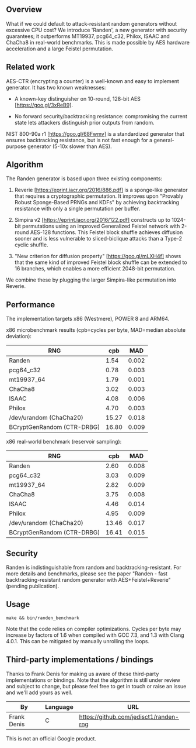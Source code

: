 ## Overview

What if we could default to attack-resistant random generators without excessive
CPU cost? We introduce 'Randen', a new generator with security guarantees; it
outperforms MT19937, pcg64_c32, Philox, ISAAC and ChaCha8 in real-world
benchmarks. This is made possible by AES hardware acceleration and a large
Feistel permutation.

## Related work

AES-CTR (encrypting a counter) is a well-known and easy to implement generator.
It has two known weaknesses:

-   A known-key distinguisher on 10-round, 128-bit AES [https://goo.gl/3xReB9].

-   No forward security/backtracking resistance: compromising the current state
    lets attackers distinguish prior outputs from random.

NIST 800-90a r1 [https://goo.gl/68Fwmv] is a standardized generator that ensures
backtracking resistance, but is not fast enough for a general-purpose generator
(5-10x slower than AES).

## Algorithm

The Randen generator is based upon three existing components:

1)  Reverie [https://eprint.iacr.org/2016/886.pdf] is a sponge-like generator
    that requires a cryptographic permutation. It improves upon "Provably Robust
    Sponge-Based PRNGs and KDFs" by achieving backtracking resistance with only
    a single permutation per buffer.

2)  Simpira v2 [https://eprint.iacr.org/2016/122.pdf] constructs up to 1024-bit
    permutations using an improved Generalized Feistel network with 2-round
    AES-128 functions. This Feistel block shuffle achieves diffusion sooner and
    is less vulnerable to sliced-biclique attacks than a Type-2 cyclic shuffle.

3)  "New criterion for diffusion property" [https://goo.gl/mLXH4f] shows that
    the same kind of improved Feistel block shuffle can be extended to 16
    branches, which enables a more efficient 2048-bit permutation.

We combine these by plugging the larger Simpira-like permutation into Reverie.

## Performance

The implementation targets x86 (Westmere), POWER 8 and ARM64.

x86 microbenchmark results (cpb=cycles per byte, MAD=median absolute deviation):

RNG | cpb | MAD
--- | --- | ---
Randen          |  1.54 | 0.002
pcg64_c32       |  0.78 | 0.003
mt19937_64      |  1.79 | 0.001
ChaCha8         |  3.02 | 0.003
ISAAC           |  4.08 | 0.006
Philox          |  4.70 | 0.003
/dev/urandom (ChaCha20)    | 15.27 | 0.018
BCryptGenRandom (CTR-DRBG) | 16.80 | 0.009

x86 real-world benchmark (reservoir sampling):

RNG | cpb | MAD
--- | --- | ---
Randen    |  2.60 | 0.008
pcg64_c32 |  3.03 | 0.009
mt19937_64|  2.82 | 0.009
ChaCha8   |  3.75 | 0.008
ISAAC     |  4.46 | 0.014
Philox    |  4.95 | 0.009
/dev/urandom (ChaCha20)    | 13.46 | 0.017
BCryptGenRandom (CTR-DRBG) | 16.41 | 0.015

## Security

Randen is indistinguishable from random and backtracking-resistant. For more
details and benchmarks, please see
the paper "Randen - fast backtracking-resistant random generator with
AES+Feistel+Reverie" (pending publication).

## Usage

`make && bin/randen_benchmark`

Note that the code relies on compiler optimizations. Cycles per byte may
increase by factors of 1.6 when compiled with GCC 7.3, and 1.3 with
Clang 4.0.1. This can be mitigated by manually unrolling the loops.

## Third-party implementations / bindings

Thanks to Frank Denis for making us aware of these third-party implementations
or bindings. Note that the algorithm is still under review and subject to
change, but please feel free to get in touch or raise an issue and we'll
add yours as well.

By | Language | URL
--- | --- | ---
Frank Denis | C | https://github.com/jedisct1/randen-rng


This is not an official Google product.

